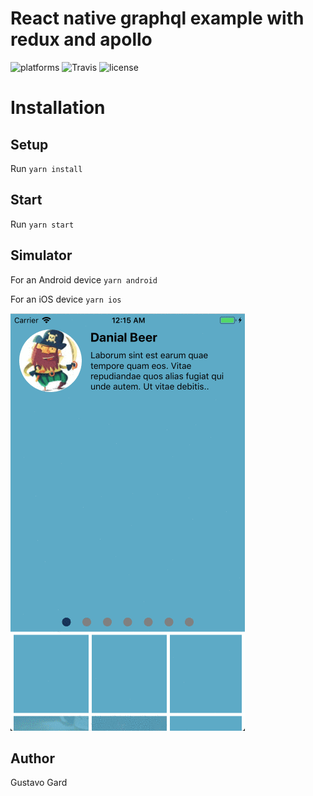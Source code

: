 # React native graphql example with redux and apollo

![platforms](https://img.shields.io/badge/platforms-Android%20|%20iOS-brightgreen.svg)
![Travis](https://travis-ci.org/gusgard/react-native-graphql-example.svg?branch=master)
![license](https://img.shields.io/npm/l/react-native-swiper-flatlist.svg)

# Installation

## Setup

Run `yarn install`

## Start

Run `yarn start`

## Simulator

For an Android device `yarn android`

For an iOS device `yarn ios`

![Demo](./demo.gif)

## Author

Gustavo Gard
